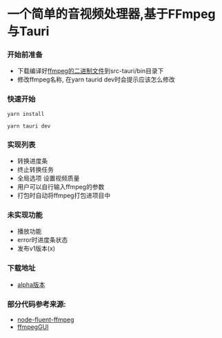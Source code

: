 # 一个简单的音视频处理器,基于FFmpeg与Tauri


### 开始前准备
- 下载编译好[ffmpeg的二进制文件](https://ffmpeg.org/download.html)到src-tauri/bin目录下
- 修改ffmpeg名称, 在yarn taurid dev时会提示应该怎么修改

### 快速开始

```Get started
yarn install

yarn tauri dev
```

### 实现列表
+ 转换进度条
+ 终止转换任务
+ 全局选项 设置视频质量
+ 用户可以自行输入ffmpeg的参数
+ 打包时自动将ffmpeg打包进项目中
### 未实现功能
+ 播放功能
+ error时进度条状态
+ 发布v1版本(x)

### 下载地址
- [alpha版本](http://gofile.me/5ZhEh/v8RqfbzIe)
### 部分代码参考来源:
- [node-fluent-ffmpeg](https://github.com/fluent-ffmpeg/node-fluent-ffmpeg)
- [ffmpegGUI](https://github.com/zhen-ke/ffmpegGUI)
